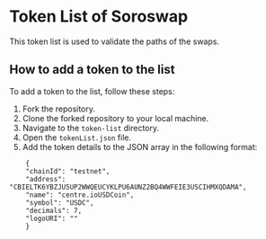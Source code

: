 # Token List of Soroswap

This token list is used to validate the paths of the swaps.

## How to add a token to the list

To add a token to the list, follow these steps:

1. Fork the repository.
2. Clone the forked repository to your local machine.
3. Navigate to the `token-list` directory.
4. Open the `tokenList.json` file.
5. Add the token details to the JSON array in the following format:
```
    {
    "chainId": "testnet",
    "address": "CBIELTK6YBZJU5UP2WWQEUCYKLPU6AUNZ2BQ4WWFEIE3USCIHMXQDAMA",
    "name": "centre.ioUSDCoin",
    "symbol": "USDC",
    "decimals": 7,
    "logoURI": ""
    }
```